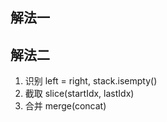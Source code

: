 

## 解法一



## 解法二
1. 识别 left = right, stack.isempty()
2. 截取 slice(startIdx, lastIdx)
3. 合并 merge(concat)
